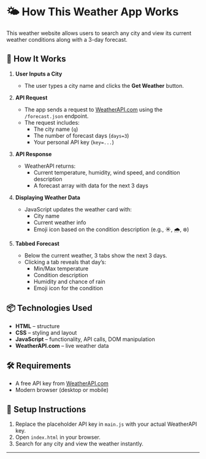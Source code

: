 # 🌤️ How This Weather App Works

This weather website allows users to search any city and view its current weather conditions along with a 3-day forecast.

## 🔧 How It Works

1. **User Inputs a City**
   - The user types a city name and clicks the **Get Weather** button.

2. **API Request**
   - The app sends a request to [WeatherAPI.com](https://www.weatherapi.com/) using the `/forecast.json` endpoint.
   - The request includes:
     - The city name (`q`)
     - The number of forecast days (`days=3`)
     - Your personal API key (`key=...`)

3. **API Response**
   - WeatherAPI returns:
     - Current temperature, humidity, wind speed, and condition description
     - A forecast array with data for the next 3 days

4. **Displaying Weather Data**
   - JavaScript updates the weather card with:
     - City name
     - Current weather info
     - Emoji icon based on the condition description (e.g., ☀️, 🌧️, ❄️)

5. **Tabbed Forecast**
   - Below the current weather, 3 tabs show the next 3 days.
   - Clicking a tab reveals that day’s:
     - Min/Max temperature
     - Condition description
     - Humidity and chance of rain
     - Emoji icon for the condition

## 📦 Technologies Used

- **HTML** – structure
- **CSS** – styling and layout
- **JavaScript** – functionality, API calls, DOM manipulation
- **WeatherAPI.com** – live weather data

## 🛠️ Requirements

- A free API key from [WeatherAPI.com](https://www.weatherapi.com/)
- Modern browser (desktop or mobile)

## 📎 Setup Instructions

1. Replace the placeholder API key in `main.js` with your actual WeatherAPI key.
2. Open `index.html` in your browser.
3. Search for any city and view the weather instantly.

---

